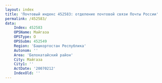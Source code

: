```yaml
---
layout: index
title: 'Почтовый индекс 452583: отделение почтовой связи Почты России'
permalink: /452583/
data:
    Index: 452583
    OPSName: Майгаза
    OPSType: О
    OPSSubm: 452549
    Region: 'Башкортостан Республика'
    Autonom: ''
    Area: 'Белокатайский район'
    City: Майгаза
    City1: ''
    ActDate: '20070212'
    IndexOld: ''
---
```

